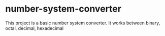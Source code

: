 # number-system-converter
This project is a basic number system converter. It works between binary, octal, decimal, hexadecimal
